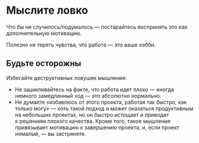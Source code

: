 # Мыслите ловко

Что&nbsp;бы ни&nbsp;случилось/подумалось&nbsp;&mdash; постарайтесь воспринять это как дополнительную мотивацию.

<!--  TODO: не вписывается. -->
Полезно не&nbsp;терять чувства, что работа&nbsp;&mdash; это ваше хобби.

## Будьте осторожны

Избегайте деструктивных ловушек мышления:

* Не&nbsp;зацикливайтесь на&nbsp;факте, что работа идет плохо&nbsp;&mdash; иногда немного замедленный ход&nbsp;&mdash; это абсолютно нормально.
* Не&nbsp;думайте &laquo;избавлюсь от&nbsp;этого проекта, работая так быстро, как только могу&raquo;&nbsp;&mdash; хоть такой подход и&nbsp;может оказаться продуктивным на&nbsp;небольших проектах, но&nbsp;он&nbsp;быстро истощает и&nbsp;приводит к&nbsp;решениям плохого качества. Кроме того, такое мышление привязывает мотивацию к&nbsp;завершению проекта, и, если проект немалый,&nbsp;&mdash; вы&nbsp;застрянете.
